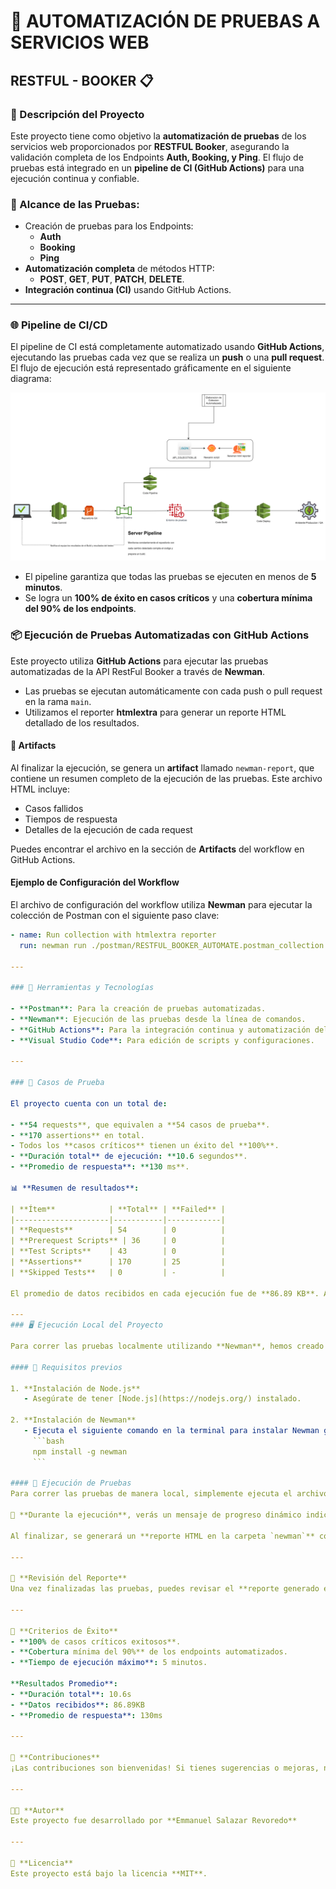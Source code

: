# 🚀 AUTOMATIZACIÓN DE PRUEBAS A SERVICIOS WEB  
## RESTFUL - BOOKER 📋

### 📌 Descripción del Proyecto
Este proyecto tiene como objetivo la **automatización de pruebas** de los servicios web proporcionados por **RESTFUL Booker**, asegurando la validación completa de los Endpoints **Auth, Booking, y Ping**. El flujo de pruebas está integrado en un **pipeline de CI (GitHub Actions)** para una ejecución continua y confiable. 

### 📁 Alcance de las Pruebas:
- Creación de pruebas para los Endpoints:
  - **Auth**
  - **Booking**
  - **Ping**
- **Automatización completa** de métodos HTTP:
  - **POST**, **GET**, **PUT**, **PATCH**, **DELETE**.
- **Integración continua (CI)** usando GitHub Actions.

---

### 🌐 Pipeline de CI/CD
El pipeline de CI está completamente automatizado usando **GitHub Actions**, ejecutando las pruebas cada vez que se realiza un **push** o una **pull request**. El flujo de ejecución está representado gráficamente en el siguiente diagrama:

![Flujo de Automatización](imagenes/Flujo_Test_Automations.png)

- El pipeline garantiza que todas las pruebas se ejecuten en menos de **5 minutos**.
- Se logra un **100% de éxito en casos críticos** y una **cobertura mínima del 90% de los endpoints**.

### 📦 Ejecución de Pruebas Automatizadas con GitHub Actions

Este proyecto utiliza **GitHub Actions** para ejecutar las pruebas automatizadas de la API RestFul Booker a través de **Newman**.

- Las pruebas se ejecutan automáticamente con cada push o pull request en la rama `main`.
- Utilizamos el reporter **htmlextra** para generar un reporte HTML detallado de los resultados.

#### 🚀 Artifacts

Al finalizar la ejecución, se genera un **artifact** llamado `newman-report`, que contiene un resumen completo de la ejecución de las pruebas. Este archivo HTML incluye:

- Casos fallidos
- Tiempos de respuesta
- Detalles de la ejecución de cada request

Puedes encontrar el archivo en la sección de **Artifacts** del workflow en GitHub Actions.

#### Ejemplo de Configuración del Workflow

El archivo de configuración del workflow utiliza **Newman** para ejecutar la colección de Postman con el siguiente paso clave:

```yaml
- name: Run collection with htmlextra reporter
  run: newman run ./postman/RESTFUL_BOOKER_AUTOMATE.postman_collection.json -r htmlextra --reporter-htmlextra-export newman-report.html

---

### 🔧 Herramientas y Tecnologías

- **Postman**: Para la creación de pruebas automatizadas.
- **Newman**: Ejecución de las pruebas desde la línea de comandos.
- **GitHub Actions**: Para la integración continua y automatización del pipeline.
- **Visual Studio Code**: Para edición de scripts y configuraciones.

---

### 📜 Casos de Prueba

El proyecto cuenta con un total de:

- **54 requests**, que equivalen a **54 casos de prueba**.
- **170 assertions** en total.
- Todos los **casos críticos** tienen un éxito del **100%**.
- **Duración total** de ejecución: **10.6 segundos**.
- **Promedio de respuesta**: **130 ms**.

📊 **Resumen de resultados**:

| **Ítem**            | **Total** | **Failed** |
|---------------------|-----------|------------|
| **Requests**        | 54        | 0          |
| **Prerequest Scripts** | 36     | 0          |
| **Test Scripts**    | 43        | 0          |
| **Assertions**      | 170       | 25         |
| **Skipped Tests**   | 0         | -          |

El promedio de datos recibidos en cada ejecución fue de **86.89 KB**. Algunos assertions fallidos son gestionados para pruebas negativas y validaciones de errores controlados.

---
### 🖥️ Ejecución Local del Proyecto

Para correr las pruebas localmente utilizando **Newman**, hemos creado un batch file que facilita el proceso de ejecución.

#### 📝 Requisitos previos

1. **Instalación de Node.js**  
   - Asegúrate de tener [Node.js](https://nodejs.org/) instalado.

2. **Instalación de Newman**  
   - Ejecuta el siguiente comando en la terminal para instalar Newman globalmente:
     ```bash
     npm install -g newman
     ```

#### 🚀 Ejecución de Pruebas
Para correr las pruebas de manera local, simplemente ejecuta el archivo batch `Run_Automation.bat` que se encuentra en la raíz del proyecto. 

🔄 **Durante la ejecución**, verás un mensaje de progreso dinámico indicando que se están ejecutando las pruebas.

Al finalizar, se generará un **reporte HTML en la carpeta `newman`** con los resultados de la ejecución.

---

📂 **Revisión del Reporte**  
Una vez finalizadas las pruebas, puedes revisar el **reporte generado en la carpeta `newman`**. Se mostrará un mensaje en la consola para que consultes los detalles del resultado.

---

🚀 **Criterios de Éxito**  
- **100% de casos críticos exitosos**.
- **Cobertura mínima del 90%** de los endpoints automatizados.
- **Tiempo de ejecución máximo**: 5 minutos.

**Resultados Promedio**:
- **Duración total**: 10.6s
- **Datos recibidos**: 86.89KB
- **Promedio de respuesta**: 130ms

---

🤝 **Contribuciones**  
¡Las contribuciones son bienvenidas! Si tienes sugerencias o mejoras, no dudes en crear un **pull request** o abrir un **issue**.

---

👨‍💻 **Autor**  
Este proyecto fue desarrollado por **Emmanuel Salazar Revoredo** 

---

📜 **Licencia**  
Este proyecto está bajo la licencia **MIT**.
